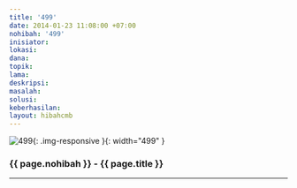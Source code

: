 ```yaml
---
title: '499'
date: 2014-01-23 11:08:00 +07:00
nohibah: '499'
inisiator: 
lokasi: 
dana: 
topik: 
lama: 
deskripsi: 
masalah: 
solusi: 
keberhasilan: 
layout: hibahcmb
---
```


![499](/static/img/hibahcmb/499.png){: .img-responsive }{: width="499" }

### {{ page.nohibah }} - {{ page.title }}

---
